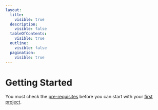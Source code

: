 ```yaml
---
layout:
  title:
    visible: true
  description:
    visible: false
  tableOfContents:
    visible: true
  outline:
    visible: false
  pagination:
    visible: true
---
```


# Getting Started

You must check the [pre-requisites](https://www.notion.so/Pre-Requisites-7deb11c4cf894c33b76456ab85cad596?pvs=21) before you can start with your [first project](setup-a-customer-project-a5e8a967b06b4f9d9123b55f72e07145.md).
